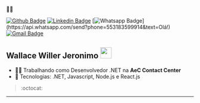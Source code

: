  :man_technologist:

[![Github Badge](https://img.shields.io/badge/-Github-000?style=flat-square&logo=Github&logoColor=white&link=https://github.com/walldba)](https://github.com/walldba)
[![Linkedin Badge](https://img.shields.io/badge/-LinkedIn-blue?style=flat-square&logo=Linkedin&logoColor=white&link=https://www.linkedin.com/in/walldba/)](https://www.linkedin.com/in/walldba/)
[![Whatsapp Badge](https://img.shields.io/badge/-Whatsapp-4CA143?style=flat-square&labelColor=4CA143&logo=whatsapp&logoColor=white&link=https://api.whatsapp.com/send?phone=5512988344336&text=Olá!)](https://api.whatsapp.com/send?phone=553183599914&text=Olá!)
[![Gmail Badge](https://img.shields.io/badge/-Gmail-c14438?style=flat-square&logo=Gmail&logoColor=white&link=mailto:walldba@gmail.com)](mailto:walldba@gmail.com)

## Wallace Willer Jeronimo <img src="https://github.com/TheDudeThatCode/TheDudeThatCode/blob/master/Assets/Mario_Hello_Big.gif" width="30px">

- :office_worker: Trabalhando como Desenvolvedor .NET na **AeC Contact Center**
- :blue_heart: Tecnologias: .NET, Javascript, Node.js e React.js

> :octocat: 

---

